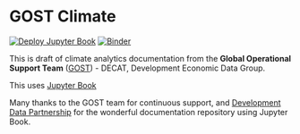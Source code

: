 # GOST Climate

[![Deploy Jupyter Book](https://github.com/bennyistanto/gost-climate/workflows/Deploy%20Jupyter%20Book/badge.svg?branch=main)](https://github.com/bennyistanto/gost-climate/actions?query=workflow%3A%22Deploy+Jupyter+Book%22+branch%3Amain)
[![Binder](https://mybinder.org/badge_logo.svg)](https://mybinder.org/v2/gh/bennyistanto/gost-climate/main?urlpath=lab/tree/book)

This is draft of climate analytics documentation from the **Global Operational Support Team** ([GOST](https://www.worldbank.org/en/research/brief/geospatial-operations-support-team-at-the-world-bank)) - DECAT, Development Economic Data Group.

This uses [Jupyter Book](https://jupyterbook.org/en/stable/intro.html)

Many thanks to the GOST team for continuous support, and [Development Data Partnership](https://docs.datapartnership.org/) for the wonderful documentation repository using Jupyter Book. 